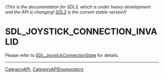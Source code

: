 ###### (This is the documentation for SDL3, which is under heavy development and the API is changing! [SDL2](https://wiki.libsdl.org/SDL2/) is the current stable version!)
# SDL_JOYSTICK_CONNECTION_INVALID

Please refer to [SDL_JoystickConnectionState](SDL_JoystickConnectionState) for details.

----
[CategoryAPI](CategoryAPI), [CategoryAPIEnumerators](CategoryAPIEnumerators)

